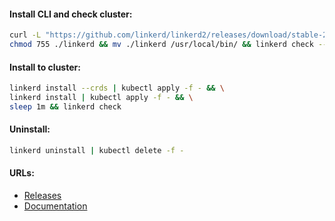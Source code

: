 #### Install CLI and check cluster:
```bash
curl -L "https://github.com/linkerd/linkerd2/releases/download/stable-2.12.3/linkerd2-cli-stable-2.12.3-linux-amd64" -o linkerd && \
chmod 755 ./linkerd && mv ./linkerd /usr/local/bin/ && linkerd check --pre
```

#### Install to cluster:
```bash
linkerd install --crds | kubectl apply -f - && \
linkerd install | kubectl apply -f - && \
sleep 1m && linkerd check
```

#### Uninstall:
```bash
linkerd uninstall | kubectl delete -f -
```

#### URLs:
- [Releases](https://github.com/linkerd/linkerd2/releases)
- [Documentation](https://linkerd.io/2/getting-started/)
